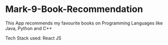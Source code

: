 # Mark-9-Book-Recommendation
This App recommends my favourite books on Programming Languages like Java, Python and C++

Tech Stack used: React JS
